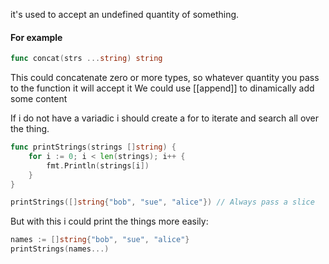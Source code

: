 it's used to accept an undefined quantity of something.
#### For example
```go
func concat(strs ...string) string
```
This could concatenate zero or more types, so whatever quantity you pass to the function it will accept it
We could use [[append]] to dinamically add some content

If i do not have a variadic i should create a for to iterate and search all over the thing.
```go
func printStrings(strings []string) {
    for i := 0; i < len(strings); i++ {
        fmt.Println(strings[i])
    }
}

printStrings([]string{"bob", "sue", "alice"}) // Always pass a slice
```
But with this i could print the things more easily:
```go
names := []string{"bob", "sue", "alice"}
printStrings(names...)
```